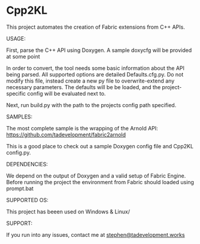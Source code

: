 # Cpp2KL
This project automates the creation of Fabric extensions from C++ APIs.

USAGE:

First, parse the C++ API using Doxygen.  A sample doxycfg will be provided at some point

In order to convert, the tool needs some basic information about the API being parsed.  All supported options are detailed Defaults.cfg.py.
Do not modify this file, instead create a new py file to overwrite-extend any necessary parameters.  The defaults will be be loaded, and the project-specific config will be evaluated next to.

Next, run build.py with the path to the projects config path specified.

SAMPLES:

The most complete sample is the wrapping of the Arnold API:
https://github.com/tadevelopment/fabric2arnold

This is a good place to check out a sample Doxygen config file and Cpp2KL config.py.

DEPENDENCIES:

We depend on the output of Doxygen and a valid setup of Fabric Engine.  Before running the project the environment from Fabric should loaded using prompt.bat

SUPPORTED OS:

This project has beeen used on Windows & Linux/

SUPPORT:

If you run into any issues, contact me at stephen@tadevelopment.works
